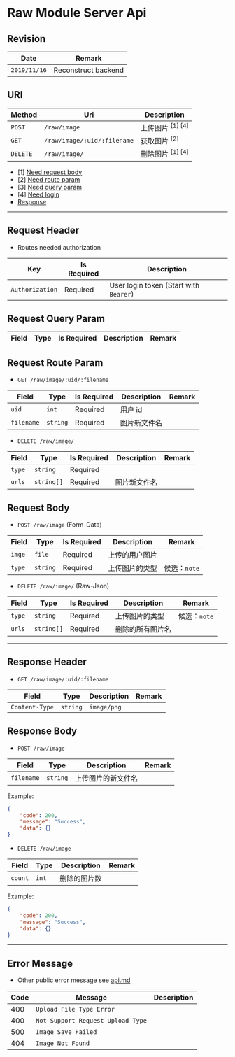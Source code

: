 # Raw Module Server Api

## Revision

|Date|Remark|
|--|--|
|`2019/11/16`|Reconstruct backend|

## URI

|Method|Uri|Description|
|--|--|--|
|`POST`|`/raw/image`|上传图片 <sup>[1] [4]</sup>|
|`GET`|`/raw/image/:uid/:filename`|获取图片 <sup>[2]</sup>|
|`DELETE`|`/raw/image/`|删除图片 <sup>[1] [4]</sup>|

+ [1] [Need request body](https://github.com/Aoi-hosizora/Biji_BackEnd/blob/master/docs/raw.md#request-body)
+ [2] [Need route param](https://github.com/Aoi-hosizora/Biji_BackEnd/blob/master/docs/raw.md#request-route-param)
+ [3] [Need query param](https://github.com/Aoi-hosizora/Biji_BackEnd/blob/master/docs/raw.md#request-query-param)
+ [4] [Need login](https://github.com/Aoi-hosizora/Biji_BackEnd/blob/master/docs/raw.md#request-header)
+ [Response](https://github.com/Aoi-hosizora/Biji_BackEnd/blob/master/docs/raw.md#response-header)

---

## Request Header

+ Routes needed authorization

|Key|Is Required|Description|
|--|--|--|
|`Authorization`|Required|User login token (Start with `Bearer`)|

## Request Query Param

|Field|Type|Is Required|Description|Remark|
|--|--|--|--|--|

## Request Route Param

+ `GET /raw/image/:uid/:filename`

|Field|Type|Is Required|Description|Remark|
|--|--|--|--|--|
|`uid`|`int`|Required|用户 id||
|`filename`|`string`|Required|图片新文件名||

+ `DELETE /raw/image/`

|Field|Type|Is Required|Description|Remark|
|--|--|--|--|--|
|`type`|`string`|Required|||
|`urls`|`string[]`|Required|图片新文件名||

## Request Body

+ `POST /raw/image` (Form-Data)

|Field|Type|Is Required|Description|Remark|
|--|--|--|--|--|
|`imge`|`file`|Required|上传的用户图片||
|`type`|`string`|Required|上传图片的类型|候选：`note`|

+ `DELETE /raw/image/` (Raw-Json)

|Field|Type|Is Required|Description|Remark|
|--|--|--|--|--|
|`type`|`string`|Required|上传图片的类型|候选：`note`|
|`urls`|`string[]`|Required|删除的所有图片名||

---

## Response Header

+ `GET /raw/image/:uid/:filename`

|Field|Type|Description|Remark|
|--|--|--|--|
|`Content-Type`|`string`|`image/png`||

## Response Body

+ `POST /raw/image`

|Field|Type|Description|Remark|
|--|--|--|--|
|`filename`|`string`|上传图片的新文件名||

Example:

```json
{
    "code": 200,
    "message": "Success",
    "data": {}
}
```

+ `DELETE /raw/image`

|Field|Type|Description|Remark|
|--|--|--|--|
|`count`|`int`|删除的图片数||

Example:

```json
{
    "code": 200,
    "message": "Success",
    "data": {}
}
```

---

## Error Message

+ Other public error message see [api.md](https://github.com/Aoi-hosizora/Biji_BackEnd/blob/master/docs/api.md)

|Code|Message|Description|
|--|--|--|
|400|`Upload File Type Error`||
|400|`Not Support Request Upload Type`||
|500|`Image Save Failed`||
|404|`Image Not Found`||
